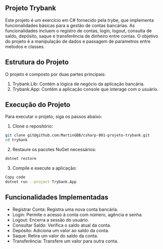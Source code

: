 ## Projeto Trybank
Este projeto é um exercício em C# fornecido pela trybe, que implementa funcionalidades básicas para a gestão de contas bancárias. As funcionalidades incluem o registro de contas, login, logout, consulta de saldo, depósito, saque e transferência de dinheiro entre contas.
O objetivo do projeto é a manipulação de dados e passagem de parametros entre metodos e classes.
## Estrutura do Projeto
O projeto é composto por duas partes principais:

1. Trybank.Lib: Contém a lógica de negócio da aplicação bancária.
2. Trybank.App: Contém a aplicação console que interage com o usuário.

## Execução do Projeto
Para executar o projeto, siga os passos abaixo:

1. Clone o repositório:
  ``` zsh
  git clone git@github.com:MartinGBB/csharp-001-projeto-trybank.git
  cd trybank
  ```

2. Restaure os pacotes NuGet necessários:
  ``` zsh
  dotnet restore
  ```
3. Compile e execute a aplicação:
  ```sh
  Copy code
  dotnet run --project Trybank.App
  ```

## Funcionalidades Implementadas
- Registrar Conta: Registra uma nova conta bancária.
- Login: Permite o acesso à conta com número, agência e senha.
- Logout: Encerra a sessão do usuário.
- Consultar Saldo: Verifica o saldo atual da conta.
- Depósito: Adiciona um valor ao saldo da conta.
- Saque: Retira um valor do saldo da conta.
- Transferência: Transfere um valor para outra conta.
